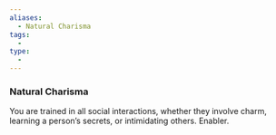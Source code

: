 ```yaml
---
aliases:
  - Natural Charisma
tags:
  - 
type:
  - 
---
```

### Natural Charisma

You are trained in all social interactions, whether they involve charm, learning a person’s secrets, or intimidating others. Enabler.